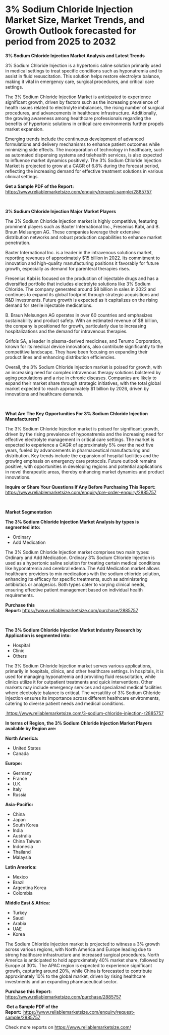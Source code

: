 <p><h1>3% Sodium Chloride Injection Market Size, Market Trends, and Growth Outlook forecasted for period from 2025 to 2032</h1></p><p><strong>3% Sodium Chloride Injection Market Analysis and Latest Trends</strong></p>
<p><p>3% Sodium Chloride Injection is a hypertonic saline solution primarily used in medical settings to treat specific conditions such as hyponatremia and to assist in fluid resuscitation. This solution helps restore electrolyte balance, making it vital in emergency care, surgical procedures, and critical care settings.</p><p>The 3% Sodium Chloride Injection Market is anticipated to experience significant growth, driven by factors such as the increasing prevalence of health issues related to electrolyte imbalances, the rising number of surgical procedures, and advancements in healthcare infrastructure. Additionally, the growing awareness among healthcare professionals regarding the benefits of hypertonic solutions in critical care environments further propels market expansion.</p><p>Emerging trends include the continuous development of advanced formulations and delivery mechanisms to enhance patient outcomes while minimizing side effects. The incorporation of technology in healthcare, such as automated dispensing systems and telehealth services, is also expected to influence market dynamics positively. The 3% Sodium Chloride Injection Market is projected to grow at a CAGR of 6.8% during the forecast period, reflecting the increasing demand for effective treatment solutions in various clinical settings.</p></p>
<p><strong>Get a Sample PDF of the Report:&nbsp;</strong> <a href="https://www.reliablemarketsize.com/enquiry/request-sample/2885757?utm_campaign=3075&utm_medium=2&utm_source=Github&utm_content=ia&utm_term=13032025&utm_id=3-sodium-chloride-injection">https://www.reliablemarketsize.com/enquiry/request-sample/2885757</a></p>
<p>&nbsp;</p>
<p><strong>3% Sodium Chloride Injection Major Market Players</strong></p>
<p><p>The 3% Sodium Chloride Injection market is highly competitive, featuring prominent players such as Baxter International Inc., Fresenius Kabi, and B. Braun Melsungen AG. These companies leverage their extensive distribution networks and robust production capabilities to enhance market penetration.</p><p>Baxter International Inc. is a leader in the intravenous solutions market, reporting revenues of approximately $15 billion in 2022. Its commitment to innovation and high-quality manufacturing positions it favorably for future growth, especially as demand for parenteral therapies rises.</p><p>Fresenius Kabi is focused on the production of injectable drugs and has a diversified portfolio that includes electrolyte solutions like 3% Sodium Chloride. The company generated around $8 billion in sales in 2022 and continues to expand its global footprint through strategic acquisitions and R&D investments. Future growth is expected as it capitalizes on the rising demand for sterile injectable medications.</p><p>B. Braun Melsungen AG operates in over 60 countries and emphasizes sustainability and product safety. With an estimated revenue of $8 billion, the company is positioned for growth, particularly due to increasing hospitalizations and the demand for intravenous therapies.</p><p>Grifols SA, a leader in plasma-derived medicines, and Terumo Corporation, known for its medical device innovations, also contribute significantly to the competitive landscape. They have been focusing on expanding their product lines and enhancing distribution efficiencies.</p><p>Overall, the 3% Sodium Chloride Injection market is poised for growth, with an increasing need for complex intravenous therapy solutions bolstered by aging populations and a rise in chronic diseases. Companies are likely to expand their market share through strategic initiatives, with the total global market expected to reach approximately $1 billion by 2026, driven by innovations and healthcare demands.</p></p>
<p>&nbsp;</p>
<p><strong>What Are The Key Opportunities For 3% Sodium Chloride Injection Manufacturers?</strong></p>
<p><p>The 3% Sodium Chloride Injection market is poised for significant growth, driven by the rising prevalence of hyponatremia and the increasing need for effective electrolyte management in critical care settings. The market is expected to experience a CAGR of approximately 5% over the next five years, fueled by advancements in pharmaceutical manufacturing and distribution. Key trends include the expansion of hospital facilities and the growing emphasis on emergency care protocols. Future outlook remains positive, with opportunities in developing regions and potential applications in novel therapeutic areas, thereby enhancing market dynamics and product innovations.</p></p>
<p><strong>Inquire or Share Your Questions If Any Before Purchasing This Report:</strong> <a href="https://www.reliablemarketsize.com/enquiry/pre-order-enquiry/2885757?utm_campaign=3075&utm_medium=2&utm_source=Github&utm_content=ia&utm_term=13032025&utm_id=3-sodium-chloride-injection">https://www.reliablemarketsize.com/enquiry/pre-order-enquiry/2885757</a></p>
<p>&nbsp;</p>
<p><strong>Market Segmentation</strong></p>
<p><strong>The 3% Sodium Chloride Injection Market Analysis by types is segmented into:</strong></p>
<p><ul><li>Ordinary</li><li>Add Medication</li></ul></p>
<p><p>The 3% Sodium Chloride Injection market comprises two main types: Ordinary and Add Medication. Ordinary 3% Sodium Chloride Injection is used as a hypertonic saline solution for treating certain medical conditions like hyponatremia and cerebral edema. The Add Medication market allows healthcare providers to mix medications with the sodium chloride solution, enhancing its efficacy for specific treatments, such as administering antibiotics or analgesics. Both types cater to varying clinical needs, ensuring effective patient management based on individual health requirements.</p></p>
<p><strong>Purchase this Report:&nbsp;</strong><a href="https://www.reliablemarketsize.com/purchase/2885757?utm_campaign=3075&utm_medium=2&utm_source=Github&utm_content=ia&utm_term=13032025&utm_id=3-sodium-chloride-injection">https://www.reliablemarketsize.com/purchase/2885757</a></p>
<p>&nbsp;</p>
<p><strong>The 3% Sodium Chloride Injection Market Industry Research by Application is segmented into:</strong></p>
<p><ul><li>Hospital</li><li>Clinic</li><li>Others</li></ul></p>
<p><p>The 3% Sodium Chloride Injection market serves various applications, primarily in hospitals, clinics, and other healthcare settings. In hospitals, it is used for managing hyponatremia and providing fluid resuscitation, while clinics utilize it for outpatient treatments and quick interventions. Other markets may include emergency services and specialized medical facilities where electrolyte balance is critical. The versatility of 3% Sodium Chloride Injection ensures its importance across different healthcare environments, catering to diverse patient needs and medical conditions.</p></p>
<p><a href="https://www.reliablemarketsize.com/3-sodium-chloride-injection-r2885757?utm_campaign=3075&utm_medium=2&utm_source=Github&utm_content=ia&utm_term=13032025&utm_id=3-sodium-chloride-injection">&nbsp;https://www.reliablemarketsize.com/3-sodium-chloride-injection-r2885757</a></p>
<p><strong>In terms of Region, the 3% Sodium Chloride Injection Market Players available by Region are:</strong></p>
<p>
    <p> <strong> North America: </strong>
        <ul>
            <li>United States</li>
            <li>Canada</li>
        </ul>
        </p> 
    <p> <strong> Europe: </strong>
        <ul>
            <li>Germany</li>
            <li>France</li>
            <li>U.K.</li>
            <li>Italy</li>
            <li>Russia</li>
        </ul>
        </p> 
    <p> <strong> Asia-Pacific: </strong>
        <ul>
            <li>China</li>
            <li>Japan</li>
            <li>South Korea</li>
            <li>India</li>
            <li>Australia</li>
            <li>China Taiwan</li>
            <li>Indonesia</li>
            <li>Thailand</li>
            <li>Malaysia</li>
        </ul>
        </p> 
    <p> <strong> Latin America: </strong>
        <ul>
            <li>Mexico</li>
            <li>Brazil</li>
            <li>Argentina Korea</li>
            <li>Colombia</li>
        </ul>
        </p> 
    <p> <strong> Middle East & Africa: </strong>
        <ul>
            <li>Turkey</li>
            <li>Saudi</li>
            <li>Arabia</li>
            <li>UAE</li>
            <li>Korea</li>
        </ul>
    </p>
    </p>
<p><p>The Sodium Chloride Injection market is projected to witness a 3% growth across various regions, with North America and Europe leading due to strong healthcare infrastructure and increased surgical procedures. North America is anticipated to hold approximately 40% market share, followed by Europe at 30%. The APAC region is expected to experience significant growth, capturing around 20%, while China is forecasted to contribute approximately 10% to the global market, driven by rising healthcare investments and an expanding pharmaceutical sector.</p></p>
<p><strong>Purchase this Report: </strong><a href="https://www.reliablemarketsize.com/purchase/2885757?utm_campaign=3075&utm_medium=2&utm_source=Github&utm_content=ia&utm_term=13032025&utm_id=3-sodium-chloride-injection">https://www.reliablemarketsize.com/purchase/2885757</a></p>
<p>&nbsp;<strong>Get a Sample PDF of the Report:&nbsp;&nbsp;</strong><a href="https://www.reliablemarketsize.com/enquiry/request-sample/2885757?utm_campaign=3075&utm_medium=2&utm_source=Github&utm_content=ia&utm_term=13032025&utm_id=3-sodium-chloride-injection">https://www.reliablemarketsize.com/enquiry/request-sample/2885757</a></p>
<p><strong></strong></p>
<p>Check more reports on <a href="https://www.reliablemarketsize.com/?utm_campaign=3075&utm_medium=2&utm_source=Github&utm_content=ia&utm_term=13032025&utm_id=3-sodium-chloride-injection">https://www.reliablemarketsize.com/</a></p>